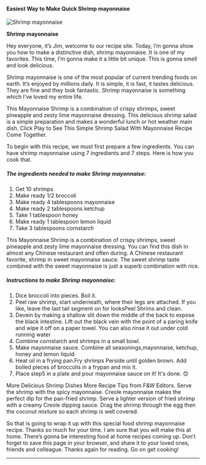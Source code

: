             

#### Easiest Way to Make Quick Shrimp mayonnaise

![Shrimp mayonnaise](https://img-global.cpcdn.com/recipes/9cd92a1c48a1a043/751x532cq70/shrimp-mayonnaise-recipe-main-photo.jpg)

**Shrimp mayonnaise**

Hey everyone, it’s Jim, welcome to our recipe site. Today, I’m gonna show you how to make a distinctive dish, shrimp mayonnaise. It is one of my favorites. This time, I’m gonna make it a little bit unique. This is gonna smell and look delicious.

Shrimp mayonnaise is one of the most popular of current trending foods on earth. It’s enjoyed by millions daily. It is simple, it is fast, it tastes delicious. They are fine and they look fantastic. Shrimp mayonnaise is something which I’ve loved my entire life.

This Mayonnaise Shrimp is a combination of crispy shrimps, sweet pineapple and zesty lime mayonnaise dressing. This delicious shrimp salad is a simple preparation and makes a wonderful lunch or hot weather main dish. Click Play to See This Simple Shrimp Salad With Mayonnaise Recipe Come Together.

To begin with this recipe, we must first prepare a few ingredients. You can have shrimp mayonnaise using 7 ingredients and 7 steps. Here is how you cook that.

##### The ingredients needed to make Shrimp mayonnaise:

1.  Get 10 shrimps
2.  Make ready 1/2 broccoli
3.  Make ready 4 tablespoons mayonnaise
4.  Make ready 2 tablespoons ketchup
5.  Take 1 tablespoon honey
6.  Make ready 1 tablespoon lemon liquid
7.  Take 3 tablespoons cornstarch

This Mayonnaise Shrimp is a combination of crispy shrimps, sweet pineapple and zesty lime mayonnaise dressing. You can find this dish in almost any Chinese restaurant and often during. A Chinese restaurant favorite, shrimp in sweet mayonnaise sauce. The sweet shrimp taste combined with the sweet mayonnaise is just a superb combination with rice.

##### Instructions to make Shrimp mayonnaise:

1.  Dice broccoli into pieces. Boil it.
2.  Peel raw shrimp, start underneath, where their legs are attached. If you like, leave the last tail segment on for looksPeel Shrims and clean.
3.  Devein by making a shallow slit down the middle of the back to expose the black intestine. Lift out the black vein with the point of a paring knife and wipe it off on a paper towel. You can also rinse it out under cold running water
4.  Combine cornstarch and shrimps in a small bowl.
5.  Make mayonnaise sauce. Combine all seasonings,mayonnaise, ketchup, honey and lemon liquid.
6.  Heat oil in a frying pan.Fry shrimps Perside until golden brown. Add boiled pieces of broccolis in a frypan and mix it.
7.  Place step5 in a plate and pour mayonnaise sauce on it! It's done. 😊

More Delicious Shrimp Dishes More Recipe Tips from F&W Editors. Serve the shrimp with the spicy mayonnaise. Creole mayonnaise makes the perfect dip for the pan-fried shrimp. Serve a lighter version of fried shrimp with a creamy Creole dipping sauce. Drag the shrimp through the egg then the coconut mixture so each shrimp is well covered.

So that is going to wrap it up with this special food shrimp mayonnaise recipe. Thanks so much for your time. I am sure that you will make this at home. There’s gonna be interesting food at home recipes coming up. Don’t forget to save this page in your browser, and share it to your loved ones, friends and colleague. Thanks again for reading. Go on get cooking!

* * *
